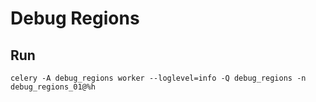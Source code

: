 
# Debug Regions

## Run

~~~
celery -A debug_regions worker --loglevel=info -Q debug_regions -n debug_regions_01@%h
~~~
